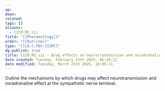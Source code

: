 ```yaml
---
up: 
down: 
related: 
tags: []
aliases:
  - CICM.M2.iii
field: "[[Pharmacology]]"
order: "[[Outline]]"
type: "[[LO.C.PEX.CICM]]"
dg-publish: true
title: CICM.M2.iii - Drug effects on neurotransmission and noradrenaline
date created: Tuesday, February 25th 2025, 06:29:22
date modified: Tuesday, March 25th 2025, 16:09:21
---
```


Outline the mechanisms by which drugs may affect neurotransmission and noradrenaline effect at the sympathetic nerve terminal.
